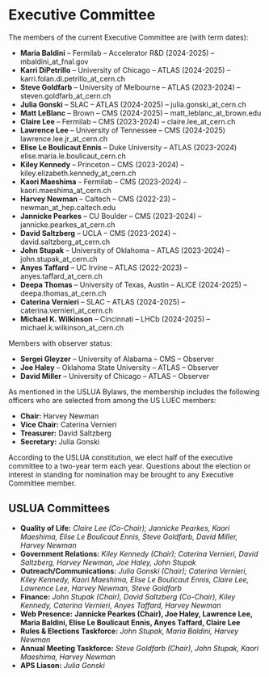 # Executive Committee

The members of the current Executive Committee are (with term dates):

* **Maria Baldini** – Fermilab – Accelerator R&D (2024-2025) – mbaldini_at_fnal.gov
* **Karri DiPetrillo** – University of Chicago – ATLAS (2024-2025) – karri.folan.di.petrillo_at_cern.ch
* **Steve Goldfarb** – University of Melbourne – ATLAS (2023-2024) – steven.goldfarb_at_cern.ch
* **Julia Gonski** – SLAC – ATLAS (2024-2025) – julia.gonski_at_cern.ch
* **Matt LeBlanc** – Brown – CMS (2024-2025) – matt_leblanc_at_brown.edu
* **Claire Lee** – Fermilab – CMS (2023-2024) – claire.lee_at_cern.ch
* **Lawrence Lee** – University of Tennessee – CMS (2024-2025) lawrence.lee.jr_at_cern.ch
* **Elise Le Boulicaut Ennis** – Duke University – ATLAS (2023-2024) elise.maria.le.boulicaut_cern.ch
* **Kiley Kennedy** – Princeton – CMS (2023-2024) – kiley.elizabeth.kennedy_at_cern.ch
* **Kaori Maeshima** – Fermilab – CMS (2023-2024) – kaori.maeshima_at_cern.ch
* **Harvey Newman** – Caltech – CMS  (2022-23) – newman_at_hep.caltech.edu
* **Jannicke Pearkes** – CU Boulder – CMS (2023-2024) – jannicke.pearkes_at_cern.ch
* **David Saltzberg** – UCLA – CMS (2023-2024) – david.saltzberg_at_cern.ch
* **John Stupak** – University of Oklahoma – ATLAS (2023-2024) – john.stupak_at_cern.ch
* **Anyes Taffard** – UC Irvine – ATLAS (2022-2023) – anyes.taffard_at_cern.ch
* **Deepa Thomas** – University of Texas, Austin – ALICE (2024-2025) – deepa.thomas_at_cern.ch
* **Caterina Vernieri** – SLAC – ATLAS (2024-2025) – caterina.vernieri_at_cern.ch
* **Michael K. Wilkinson** – Cincinnati – LHCb (2024-2025) – michael.k.wilkinson_at_cern.ch

Members with observer status:

* **Sergei Gleyzer** – University of Alabama – CMS – Observer
* **Joe Haley** – Oklahoma State University – ATLAS – Observer
* **David Miller** – University of Chicago – ATLAS – Observer

As mentioned in the USLUA Bylaws, the membership includes the following officers who are selected from among the US LUEC members:
* **Chair:** Harvey Newman
* **Vice Chair:** Caterina Vernieri
* **Treasurer:** David Saltzberg
* **Secretary:** Julia Gonski

According to the USLUA constitution, we elect half of the executive committee to a two-year term each year. Questions about the election or interest in standing for nomination may be brought to any Executive Committee member.
 
## USLUA Committees
* **Quality of Life:** *Claire Lee (Co-Chair); Jannicke Pearkes, Kaori Maeshima, Elise Le Boulicaut Ennis, Steve Goldfarb, David Miller, Harvey Newman*
* **Government Relations:** *Kiley Kennedy (Chair);  Caterina Vernieri, David Saltzberg, Harvey Newman,  Joe Haley, John Stupak*
* **Outreach/Communications:** *Julia Gonski (Chair); Caterina Vernieri, Kiley Kennedy, Kaori Maeshima,  Elise Le Boulicaut Ennis, Claire Lee,  Lawrence Lee,  Harvey Newman, Steve Goldfarb*
* **Finance:** *John Stupak (Chair), David Saltzberg (Co-Chair), Kiley Kennedy, Caterina Vernieri, Anyes Taffard, Harvey Newman*
* **Web Presence:** **Jannicke Pearkes (Chair), Joe Haley, Lawrence Lee, Maria Baldini, Elise Le Boulicaut Ennis, Anyes Taffard, Claire Lee**
* **Rules & Elections Taskforce:** *John Stupak, Maria Baldini, Harvey Newman*
* **Annual Meeting Taskforce:** *Steve Goldfarb (Chair), John Stupak, Kaori Maeshima,  Harvey Newman*
* **APS Liason:** *Julia Gonski*




